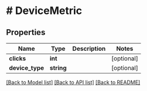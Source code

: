 # # DeviceMetric

## Properties

Name | Type | Description | Notes
------------ | ------------- | ------------- | -------------
**clicks** | **int** |  | [optional]
**device_type** | **string** |  | [optional]

[[Back to Model list]](../../README.md#models) [[Back to API list]](../../README.md#endpoints) [[Back to README]](../../README.md)
